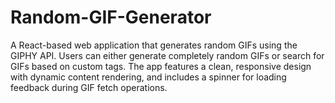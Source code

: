 # Random-GIF-Generator
A React-based web application that generates random GIFs using the GIPHY API. Users can either generate completely random GIFs or search for GIFs based on custom tags. The app features a clean, responsive design with dynamic content rendering, and includes a spinner for loading feedback during GIF fetch operations.
